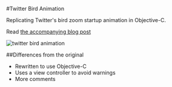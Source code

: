 #Twitter Bird Animation

Replicating Twitter's bird zoom startup animation in Objective-C.

Read [the accompanying blog post](http://iosdevtips.co/post/88481653818/twitter-ios-app-bird-zoom-animation)

![twitter bird animation](http://media.tumblr.com/10cc0ba92377a2cba9fb35c9943fd2ca/tumblr_inline_n6zpokNxpC1qh9cw7.gif)

##Differences from the original

* Rewritten to use Objective-C
* Uses a view controller to avoid warnings
* More comments